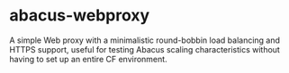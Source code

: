 abacus-webproxy
===

A simple Web proxy with a minimalistic round-bobbin load balancing and
HTTPS support, useful for testing Abacus scaling characteristics without
having to set up an entire CF environment.

